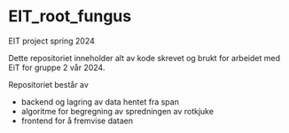 # EIT_root_fungus
EIT project spring 2024

Dette repositoriet inneholder alt av kode skrevet og brukt for arbeidet med EiT for gruppe 2 vår 2024.

Repositoriet består av
- backend og lagring av data hentet fra span
- algoritme for begregning av spredningen av rotkjuke
- frontend for å fremvise dataen
